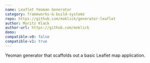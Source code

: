```yaml
---
name: Leaflet Yeoman Generator
category: frameworks-&-build-systems
repo: https://github.com/moklick/generator-leaflet
author: Moritz Klack
author-url: https://github.com/moklick
demo: 
compatible-v0: false
compatible-v1: true
---
```


Yeoman generator that scaffolds out a basic Leaflet map application.
